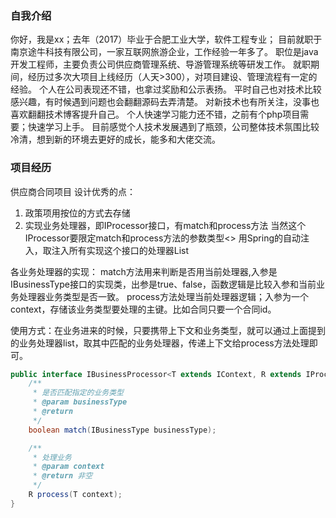 ### 自我介绍
你好，我是xx；去年（2017）毕业于合肥工业大学，软件工程专业；
目前就职于 南京途牛科技有限公司，一家互联网旅游企业，工作经验一年多了。
职位是java开发工程师，主要负责公司供应商管理系统、导游管理系统等研发工作。
就职期间，经历过多次大项目上线经历（人天>300），对项目建设、管理流程有一定的经验。
个人在公司表现还不错，也拿过奖励和公示表扬。
平时自己也对技术比较感兴趣，有时候遇到问题也会翻翻源码去弄清楚。
对新技术也有所关注，没事也喜欢翻翻技术博客提升自己。
个人快速学习能力还不错，之前有个php项目需要；快速学习上手。
目前感觉个人技术发展遇到了瓶颈，公司整体技术氛围比较冷清，想到新的环境去更好的成长，能多和大佬交流。

### 项目经历
供应商合同项目
设计优秀的点：
1. 政策项用按位的方式去存储
2. 实现业务处理器，即IProcessor接口，有match和process方法
当然这个IProcessor要限定match和process方法的参数类型<>
用Spring的自动注入，取注入所有实现这个接口的处理器List<IProcessor>

各业务处理器的实现：
match方法用来判断是否用当前处理器,入参是IBusinessType接口的实现类，出参是true、false，函数逻辑是比较入参和当前业务处理器业务类型是否一致。
process方法处理当前处理器逻辑；入参为一个context，存储该业务类型要处理的主键。比如合同只要一个合同id。

使用方式：在业务进来的时候，只要携带上下文和业务类型，就可以通过上面提到的业务处理器list，取其中匹配的业务处理器，传递上下文给process方法处理即可。
```java
public interface IBusinessProcessor<T extends IContext, R extends IProcessResult> {
    /**
     * 是否匹配指定的业务类型
     * @param businessType
     * @return
     */
    boolean match(IBusinessType businessType);

    /**
     * 处理业务
     * @param context
     * @return 非空
     */
    R process(T context);
}
```
